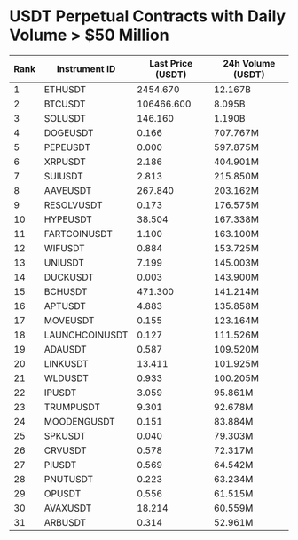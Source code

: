 # USDT Perpetual Contracts with Daily Volume > $50 Million

| Rank | Instrument ID | Last Price (USDT) | 24h Volume (USDT) |
|------|---------------|-------------------|-------------------|
| 1 | ETHUSDT | 2454.670 | 12.167B |
| 2 | BTCUSDT | 106466.600 | 8.095B |
| 3 | SOLUSDT | 146.160 | 1.190B |
| 4 | DOGEUSDT | 0.166 | 707.767M |
| 5 | PEPEUSDT | 0.000 | 597.875M |
| 6 | XRPUSDT | 2.186 | 404.901M |
| 7 | SUIUSDT | 2.813 | 215.850M |
| 8 | AAVEUSDT | 267.840 | 203.162M |
| 9 | RESOLVUSDT | 0.173 | 176.575M |
| 10 | HYPEUSDT | 38.504 | 167.338M |
| 11 | FARTCOINUSDT | 1.100 | 163.100M |
| 12 | WIFUSDT | 0.884 | 153.725M |
| 13 | UNIUSDT | 7.199 | 145.003M |
| 14 | DUCKUSDT | 0.003 | 143.900M |
| 15 | BCHUSDT | 471.300 | 141.214M |
| 16 | APTUSDT | 4.883 | 135.858M |
| 17 | MOVEUSDT | 0.155 | 123.164M |
| 18 | LAUNCHCOINUSDT | 0.127 | 111.526M |
| 19 | ADAUSDT | 0.587 | 109.520M |
| 20 | LINKUSDT | 13.411 | 101.925M |
| 21 | WLDUSDT | 0.933 | 100.205M |
| 22 | IPUSDT | 3.059 | 95.861M |
| 23 | TRUMPUSDT | 9.301 | 92.678M |
| 24 | MOODENGUSDT | 0.151 | 83.884M |
| 25 | SPKUSDT | 0.040 | 79.303M |
| 26 | CRVUSDT | 0.578 | 72.317M |
| 27 | PIUSDT | 0.569 | 64.542M |
| 28 | PNUTUSDT | 0.223 | 63.234M |
| 29 | OPUSDT | 0.556 | 61.515M |
| 30 | AVAXUSDT | 18.214 | 60.559M |
| 31 | ARBUSDT | 0.314 | 52.961M |
